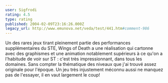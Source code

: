 ```yaml
---
user: Sigfrodi
rating: 4.5
type: rating
published: 2004-02-09T23:16:26.000Z
legacy_url: http://www.emunova.net/veda/test/441.htm#comment-986
---
```

Un des rares jeux tirant pleinement partie des performances supplémentaires du STE, Wings of Death a une réalisation qui cartonne avec des graphismes et une animation notablement supérieurs à ce qu'on a l'habitude de voir sur ST : c'est très impressionnant, dans tous les domaines. Sans compter la thématique des niveaux que j'ai trouvé assez originale pour l'époque. Un jeu très injustement méconnu aussi ne manquez pas de l'essayer, il en vaut largement le coup!